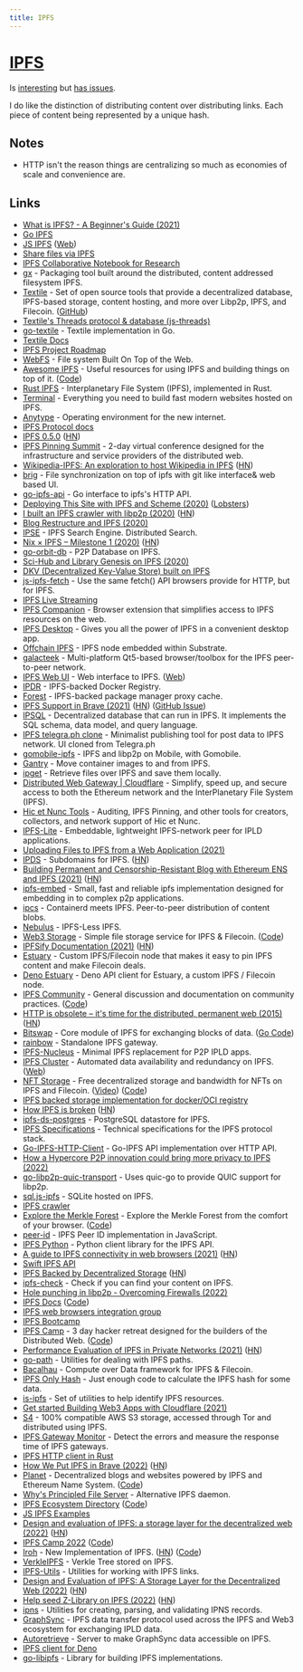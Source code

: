 ```yaml
---
title: IPFS
---
```


# [IPFS](https://ipfs.io)

Is [interesting](https://blog.neocities.org/blog/2015/09/08/its-time-for-the-distributed-web.html) but [has issues](https://fiatjaf.com/d5031e5b.html).

I do like the distinction of distributing content over distributing links. Each piece of content being represented by a unique hash.

## Notes

- HTTP isn't the reason things are centralizing so much as economies of scale and convenience are.

## Links

- [What is IPFS? - A Beginner's Guide (2021)](https://hackernoon.com/a-beginners-guide-to-ipfs-20673fedd3f)
- [Go IPFS](https://github.com/ipfs/go-ipfs)
- [JS IPFS](https://github.com/ipfs/js-ipfs) ([Web](https://js.ipfs.io/))
- [Share files via IPFS](https://github.com/ipfs-shipyard/ipfs-share-files)
- [IPFS Collaborative Notebook for Research](https://github.com/ipfs/notes)
- [gx](https://github.com/whyrusleeping/gx) - Packaging tool built around the distributed, content addressed filesystem IPFS.
- [Textile](https://textile.io/) - Set of open source tools that provide a decentralized database, IPFS-based storage, content hosting, and more over Libp2p, IPFS, and Filecoin. ([GitHub](https://github.com/textileio))
- [Textile's Threads protocol & database (js-threads)](https://github.com/textileio/js-threads)
- [go-textile](https://github.com/textileio/go-textile) - Textile implementation in Go.
- [Textile Docs](https://docs.textile.io/)
- [IPFS Project Roadmap](https://github.com/ipfs/roadmap)
- [WebFS](https://github.com/brendoncarroll/webfs) - File system Built On Top of the Web.
- [Awesome IPFS](https://awesome.ipfs.io/) - Useful resources for using IPFS and building things on top of it. ([Code](https://github.com/ipfs/awesome-ipfs))
- [Rust IPFS](https://github.com/ipfs-rust/rust-ipfs) - Interplanetary File System (IPFS), implemented in Rust.
- [Terminal](https://terminal.co/) - Everything you need to build fast modern websites hosted on IPFS.
- [Anytype](https://anytype.io/) - Operating environment for the new internet.
- [IPFS Protocol docs](https://github.com/ipfs/ipfs)
- [IPFS 0.5.0](https://blog.ipfs.io/2020-04-28-go-ipfs-0-5-0/) ([HN](https://news.ycombinator.com/item?id=23010245))
- [IPFS Pinning Summit](https://ipfspinningsummit.com/) - 2-day virtual conference designed for the infrastructure and service providers of the distributed web.
- [Wikipedia-IPFS: An exploration to host Wikipedia in IPFS](https://github.com/santhoshtr/wikipedia-ipfs) ([HN](https://news.ycombinator.com/item?id=23127829))
- [brig](https://github.com/sahib/brig) - File synchronization on top of ipfs with git like interface& web based UI.
- [go-ipfs-api](https://github.com/ipfs/go-ipfs-api) - Go interface to ipfs's HTTP API.
- [Deploying This Site with IPFS and Scheme (2020)](https://elais.codes/deploying-this-site-with-ipfs-and-scheme.html) ([Lobsters](https://lobste.rs/s/fitmtb/deploying_this_site_with_ipfs_scheme))
- [I built an IPFS crawler with libp2p (2020)](https://adlrocha.substack.com/p/adlrocha-how-i-built-an-ipfs-crawler) ([HN](https://news.ycombinator.com/item?id=23515997))
- [Blog Restructure and IPFS (2020)](https://deedlefake.com/blog-restructure-and-ipfs.html)
- [IPSE](https://www.ipse.io/) - IPFS Search Engine. Distributed Search.
- [Nix × IPFS – Milestone 1 (2020)](https://blog.ipfs.io/2020-09-08-nix-ipfs-milestone-1/) ([HN](https://news.ycombinator.com/item?id=24621276))
- [go-orbit-db](https://github.com/berty/go-orbit-db) - P2P Database on IPFS.
- [Sci-Hub and Library Genesis on IPFS (2020)](https://www.reddit.com/r/DataHoarder/comments/jb1hkn/p2p_free_library_help_build_humanitys_free/)
- [DKV (Decentralized Key-Value Store) built on IPFS](https://github.com/mikeal/dkv)
- [js-ipfs-fetch](https://github.com/RangerMauve/js-ipfs-fetch) - Use the same fetch() API browsers provide for HTTP, but for IPFS.
- [IPFS Live Streaming](https://github.com/tomeshnet/ipfs-live-streaming)
- [IPFS Companion](https://github.com/ipfs-shipyard/ipfs-companion) - Browser extension that simplifies access to IPFS resources on the web.
- [IPFS Desktop](https://github.com/ipfs-shipyard/ipfs-desktop) - Gives you all the power of IPFS in a convenient desktop app.
- [Offchain IPFS](https://rs-ipfs.github.io/offchain-ipfs-manual/) - IPFS node embedded within Substrate.
- [galacteek](https://galacteek.github.io/) - Multi-platform Qt5-based browser/toolbox for the IPFS peer-to-peer network.
- [IPFS Web UI](https://github.com/ipfs-shipyard/ipfs-webui) - Web interface to IPFS. ([Web](https://webui.ipfs.io/))
- [IPDR](https://github.com/miguelmota/ipdr) - IPFS-backed Docker Registry.
- [Forest](https://github.com/forestpm/forest) - IPFS-backed package manager proxy cache.
- [IPFS Support in Brave (2021)](https://brave.com/ipfs-support/) ([HN](https://news.ycombinator.com/item?id=25836886)) ([GitHub Issue](https://github.com/brave/brave-browser/issues/10220))
- [IPSQL](https://github.com/mikeal/IPSQL) - Decentralized database that can run in IPFS. It implements the SQL schema, data model, and query language.
- [IPFS telegra.ph clone](https://github.com/alexstep/ipfs-telegra.ph) - Minimalist publishing tool for post data to IPFS network. UI cloned from Telegra.ph
- [gomobile-ipfs](https://github.com/ipfs-shipyard/gomobile-ipfs) - IPFS and libp2p on Mobile, with Gomobile.
- [Gantry](https://github.com/gregdhill/ipfs-oci) - Move container images to and from IPFS.
- [ipget](https://github.com/ipfs/ipget) - Retrieve files over IPFS and save them locally.
- [Distributed Web Gateway | Cloudflare](https://www.cloudflare.com/distributed-web-gateway/) - Simplify, speed up, and secure access to both the Ethereum network and the InterPlanetary File System (IPFS).
- [Hic et Nunc Tools](https://github.com/atomantic/hicetnunc_tools) - Auditing, IPFS Pinning, and other tools for creators, collectors, and network support of Hic et Nunc.
- [IPFS-Lite](https://github.com/hsanjuan/ipfs-lite) - Embeddable, lightweight IPFS-network peer for IPLD applications.
- [Uploading Files to IPFS from a Web Application (2021)](https://dev.to/dabit3/uploading-files-to-ipfs-from-a-web-application-50a)
- [IPDS](https://ipds.io/) - Subdomains for IPFS. ([HN](https://news.ycombinator.com/item?id=27660253))
- [Building Permanent and Censorship-Resistant Blog with Ethereum ENS and IPFS (2021)](https://pawelurbanek.com/ipfs-ethereum-blog) ([HN](https://news.ycombinator.com/item?id=27673223))
- [ipfs-embed](https://github.com/ipfs-rust/ipfs-embed) - Small, fast and reliable ipfs implementation designed for embedding in to complex p2p applications.
- [ipcs](https://github.com/hinshun/ipcs) - Containerd meets IPFS. Peer-to-peer distribution of content blobs.
- [Nebulus](https://nebulus.dev/) - IPFS-Less IPFS.
- [Web3 Storage](https://web3.storage/) - Simple file storage service for IPFS & Filecoin. ([Code](https://github.com/web3-storage/web3.storage))
- [IPFSify Documentation (2021)](https://karmanyaah.malhotra.cc/tech/2021/07/ipfsifying-documentation/) ([HN](https://news.ycombinator.com/item?id=28011740))
- [Estuary](https://github.com/application-research/estuary) - Custom IPFS/Filecoin node that makes it easy to pin IPFS content and make Filecoin deals.
- [Deno Estuary](https://github.com/deno-libs/estuary) - Deno API client for Estuary, a custom IPFS / Filecoin node.
- [IPFS Community](https://discuss.ipfs.io/) - General discussion and documentation on community practices. ([Code](https://github.com/ipfs/community))
- [HTTP is obsolete – it's time for the distributed, permanent web (2015)](https://ipfs.io/ipfs/QmNhFJjGcMPqpuYfxL62VVB9528NXqDNMFXiqN5bgFYiZ1/its-time-for-the-permanent-web.html) ([HN](https://news.ycombinator.com/item?id=28897373))
- [Bitswap](https://docs.ipfs.io/concepts/bitswap/) - Core module of IPFS for exchanging blocks of data. ([Go Code](https://github.com/ipfs/go-bitswap))
- [rainbow](https://github.com/ipfs/rainbow) - Standalone IPFS gateway.
- [IPFS-Nucleus](https://github.com/Peergos/ipfs-nucleus) - Minimal IPFS replacement for P2P IPLD apps.
- [IPFS Cluster](https://github.com/ipfs/ipfs-cluster) - Automated data availability and redundancy on IPFS. ([Web](https://cluster.ipfs.io/))
- [NFT Storage](https://nft.storage/) - Free decentralized storage and bandwidth for NFTs on IPFS and Filecoin. ([Video](https://www.youtube.com/watch?v=o_yVYft-7z4)) ([Code](https://github.com/nftstorage/nft.storage))
- [IPFS backed storage implementation for docker/OCI registry](https://github.com/yuval-k/oci-registry-p2p)
- [How IPFS is broken](https://fiatjaf.com/d5031e5b.html) ([HN](https://news.ycombinator.com/item?id=29656139))
- [ipfs-ds-postgres](https://github.com/alanshaw/ipfs-ds-postgres) - PostgreSQL datastore for IPFS.
- [IPFS Specifications](https://github.com/ipfs/specs) - Technical specifications for the IPFS protocol stack.
- [Go-IPFS-HTTP-Client](https://github.com/ipfs/go-ipfs-http-client) - Go-IPFS API implementation over HTTP API.
- [How a Hypercore P2P innovation could bring more privacy to IPFS (2022)](https://www.ctrl.blog/entry/dht-privacy-discovery-hash.html)
- [go-libp2p-quic-transport](https://github.com/libp2p/go-libp2p-quic-transport) - Uses quic-go to provide QUIC support for libp2p.
- [sql.js-ipfs](https://github.com/hcliff/sqlite-ipfs) - SQLite hosted on IPFS.
- [IPFS crawler](https://github.com/jimmyaxod/ipfscrawl)
- [Explore the Merkle Forest](https://explore.ipld.io/) - Explore the Merkle Forest from the comfort of your browser. ([Code](https://github.com/ipld/explore.ipld.io))
- [peer-id](https://github.com/libp2p/js-peer-id) - IPFS Peer ID implementation in JavaScript.
- [IPFS Python](https://github.com/ipfs-shipyard/py-ipfs-http-client) - Python client library for the IPFS API.
- [A guide to IPFS connectivity in web browsers (2021)](https://blog.ipfs.io/2021-06-10-guide-to-ipfs-connectivity-in-browsers/) ([HN](https://news.ycombinator.com/item?id=30440410))
- [Swift IPFS API](https://github.com/ipfs-shipyard/swift-ipfs-http-client)
- [IPFS Backed by Decentralized Storage](https://filebase.com/blog/introducing-support-for-ipfs-backed-by-decentralized-storage/) ([HN](https://news.ycombinator.com/item?id=30522635))
- [ipfs-check](https://github.com/aschmahmann/ipfs-check) - Check if you can find your content on IPFS.
- [Hole punching in libp2p - Overcoming Firewalls (2022)](https://blog.ipfs.io/2022-01-20-libp2p-hole-punching/)
- [IPFS Docs](https://docs.ipfs.io/) ([Code](https://github.com/ipfs/ipfs-docs))
- [IPFS web browsers integration group](https://github.com/ipfs/in-web-browsers)
- [IPFS Bootcamp](https://github.com/adlrocha/ipfs-bootcamp)
- [IPFS Camp](https://camp.ipfs.io/) - 3 day hacker retreat designed for the builders of the Distributed Web. ([Code](https://github.com/ipfs/camp))
- [Performance Evaluation of IPFS in Private Networks (2021)](https://dl.acm.org/doi/fullHtml/10.1145/3456146.3456159) ([HN](https://news.ycombinator.com/item?id=30797568))
- [go-path](https://github.com/ipfs/go-path) - Utilities for dealing with IPFS paths.
- [Bacalhau](https://github.com/filecoin-project/bacalhau) - Compute over Data framework for IPFS & Filecoin.
- [IPFS Only Hash](https://github.com/alanshaw/ipfs-only-hash) - Just enough code to calculate the IPFS hash for some data.
- [is-ipfs](https://github.com/ipfs-shipyard/is-ipfs) - Set of utilities to help identify IPFS resources.
- [Get started Building Web3 Apps with Cloudflare (2021)](https://blog.cloudflare.com/get-started-web3/)
- [S4](https://github.com/anthonybudd/S4) - 100% compatible AWS S3 storage, accessed through Tor and distributed using IPFS.
- [IPFS Gateway Monitor](https://github.com/cloudflare/ipfs-gateway-monitor) - Detect the errors and measure the response time of IPFS gateways.
- [IPFS HTTP client in Rust](https://github.com/ferristseng/rust-ipfs-api)
- [How We Put IPFS in Brave (2022)](https://blog.ipfs.io/2021-01-21-how-we-put-ipfs-in-brave/) ([HN](https://news.ycombinator.com/item?id=31494585))
- [Planet](https://www.planetable.xyz/) - Decentralized blogs and websites powered by IPFS and Ethereum Name System. ([Code](https://github.com/Planetable/Planet))
- [Why's Principled File Server](https://github.com/whyrusleeping/whypfs) - Alternative IPFS daemon.
- [IPFS Ecosystem Directory](https://ecosystem.ipfs.io/) ([Code](https://github.com/ipfs/ecosystem-directory))
- [JS IPFS Examples](https://github.com/ipfs-examples/js-ipfs-examples)
- [Design and evaluation of IPFS: a storage layer for the decentralized web (2022)](https://dl.acm.org/doi/abs/10.1145/3544216.3544232) ([HN](https://dl.acm.org/doi/abs/10.1145/3544216.3544232))
- [IPFS Camp 2022](https://2022.ipfs.camp/) ([Code](https://github.com/pathfindertools/ipfs-camp-2022))
- [Iroh](https://iroh.computer/) - New Implementation of IPFS. ([HN](https://news.ycombinator.com/item?id=33376205)) ([Code](https://github.com/n0-computer/iroh))
- [VerkleIPFS](https://github.com/Giulio2002/verkleipfs) - Verkle Tree stored on IPFS.
- [IPFS-Utils](https://github.com/neume-network/ipfs-uri-utils) - Utilities for working with IPFS links.
- [Design and Evaluation of IPFS: A Storage Layer for the Decentralized Web (2022)](https://www.micahlerner.com/2022/10/31/design-and-evaluation-of-ipfs-a-storage-layer-for-the-decentralized-web.html) ([HN](https://news.ycombinator.com/item?id=33419680))
- [Help seed Z-Library on IPFS (2022)](http://annas-blog.org/help-seed-zlibrary-on-ipfs.html) ([HN](https://news.ycombinator.com/item?id=33716560))
- [ipns](https://github.com/ipfs/js-ipns) - Utilities for creating, parsing, and validating IPNS records.
- [GraphSync](https://github.com/retrieval-markets-lab/rs-graphsync) - IPFS data transfer protocol used across the IPFS and Web3 ecosystem for exchanging IPLD data.
- [Autoretrieve](https://github.com/application-research/autoretrieve) - Server to make GraphSync data accessible on IPFS.
- [IPFS client for Deno](https://github.com/deno-libs/ipfs)
- [go-libipfs](https://github.com/ipfs/go-libipfs) - Library for building IPFS implementations.
